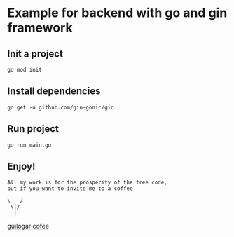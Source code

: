 # Example for backend with go and gin framework

## Init a project
```
go mod init
```

## Install dependencies
```
go get -u github.com/gin-gonic/gin
```

## Run project
```
go run main.go
```

## Enjoy!
```
All my work is for the prosperity of the free code,
but if you want to invite me to a coffee

\   /
 \|/
  |
```
[guilogar cofee](https://ko-fi.com/guilogar)
